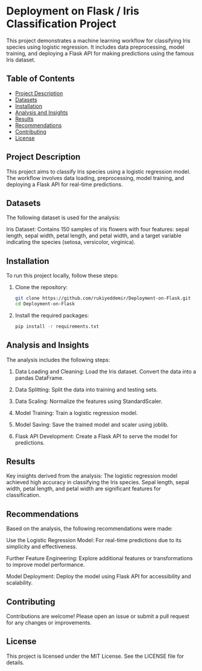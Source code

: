 # Deployment on Flask / Iris Classification Project

This project demonstrates a machine learning workflow for classifying Iris species using logistic regression. It includes data preprocessing, model training, and deploying a Flask API for making predictions using the famous Iris dataset.
## Table of Contents

- [Project Description](#project-description)
- [Datasets](#datasets)
- [Installation](#installation)
- [Analysis and Insights](#analysis-and-insights)
- [Results](#results)
- [Recommendations](#recommendations)
- [Contributing](#contributing)
- [License](#license)

## Project Description

This project aims to classify Iris species using a logistic regression model. The workflow involves data loading, preprocessing, model training, and deploying a Flask API for real-time predictions.
## Datasets

The following dataset is used for the analysis:

Iris Dataset: Contains 150 samples of iris flowers with four features: sepal length, sepal width, petal length, and petal width, and a target variable indicating the species (setosa, versicolor, virginica).

## Installation

To run this project locally, follow these steps:

1. Clone the repository:
    ```sh
    git clone https://github.com/rukiyeddemir/Deployment-on-Flask.git
    cd Deployment-on-Flask
    ```

2. Install the required packages:
    ```sh
    pip install -r requirements.txt
    ```
## Analysis and Insights
The analysis includes the following steps:

1. Data Loading and Cleaning:
Load the Iris dataset.
Convert the data into a pandas DataFrame.

2. Data Splitting:
Split the data into training and testing sets.

3. Data Scaling:
Normalize the features using StandardScaler.

4. Model Training:
Train a logistic regression model.

5. Model Saving:
Save the trained model and scaler using joblib.

6. Flask API Development:
Create a Flask API to serve the model for predictions.

## Results
Key insights derived from the analysis:
The logistic regression model achieved high accuracy in classifying the Iris species.
Sepal length, sepal width, petal length, and petal width are significant features for classification.

## Recommendations
Based on the analysis, the following recommendations were made:

Use the Logistic Regression Model:
For real-time predictions due to its simplicity and effectiveness.

Further Feature Engineering:
Explore additional features or transformations to improve model performance.

Model Deployment:
Deploy the model using Flask API for accessibility and scalability.

## Contributing
Contributions are welcome! Please open an issue or submit a pull request for any changes or improvements.

## License
This project is licensed under the MIT License. See the LICENSE file for details.

